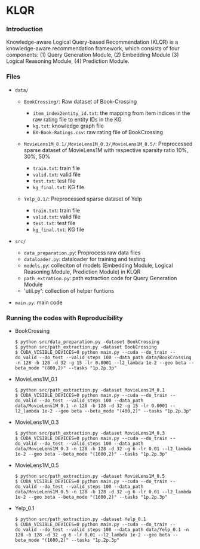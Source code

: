 # KLQR

### Introduction

Knowledge-aware Logical Query-based Recommendation (KLQR) is a knowledge-aware recommendation framework, which consists of four components: (1) Query Generation Module, (2) Embedding Module (3) Logical Reasoning Module, (4) Prediction Module.

### Files

- `data/`
  - `BookCrossing/`: Raw dataset of Book-Crossing
    - `item_index2entity_id.txt`: the mapping from item indices in the raw rating file to entity IDs in the KG
    - `kg.txt`: knowledge graph file
    - `BX-Book-Ratings.csv`: raw rating file of BookCrossing
  - `MovieLens1M_0.1/`,`MovieLens1M_0.3/`,`MovieLens1M_0.5/`: Preprocessed sparse dataset of MovieLens1M with respective sparsity ratio 10%, 30%, 50%
    - `train.txt`: train file
    - `valid.txt`: valid file
    - `test.txt`: test file
    - `kg_final.txt`: KG file

  - `Yelp_0.1/`: Preprocessed sparse dataset of Yelp
    - `train.txt`: train file
    - `valid.txt`: valid file
    - `test.txt`: test file
    - `kg_final.txt`: KG file
    
- `src/`
  - `data_preparation.py`: Proprocess raw data files
  - `dataloader.py`: dataloader for training and testing
  - `models.py`: colleciton of models (Embedding Module, Logical Reasoning Module, Prediction Module) in KLQR
  - `path_extration.py`: path extraction code for Query Generation Module
  - 'util.py': collection of helper funtions
	
- `main.py`: main code
  
### Running the codes with Reproducibility

- BookCrossing 
  ```
  $ python src/data_preparation.py -dataset BookCrossing
  $ python src/path_extraction.py -dataset BookCrossing
  $ CUDA_VISIBLE_DEVICES=0 python main.py --cuda --do_train --do_valid --do_test --valid_steps 100 --data_path data/BookCrossing -n 128 -b 128 -d 32 -g 15 -lr 0.0001 --l2_lambda 1e-2 --geo beta --beta_mode "(800,2)" --tasks "1p.2p.3p"
  ```
  
- MovieLens1M_0.1 
  ```
  $ python src/path_extraction.py -dataset MovieLens1M_0.1 
  $ CUDA_VISIBLE_DEVICES=0 python main.py --cuda --do_train --do_valid --do_test --valid_steps 100 --data_path data/MovieLens1M_0.1 -n 128 -b 128 -d 32 -g 15 -lr 0.0001 --l2_lambda 1e-2 --geo beta --beta_mode "(400,2)" --tasks "1p.2p.3p"
  ```

- MovieLens1M_0.3
  ```
  $ python src/path_extraction.py -dataset MovieLens1M_0.3
  $ CUDA_VISIBLE_DEVICES=0 python main.py --cuda --do_train --do_valid --do_test --valid_steps 100 --data_path data/MovieLens1M_0.3 -n 128 -b 128 -d 32 -g 6 -lr 0.01 --l2_lambda 1e-2 --geo beta --beta_mode "(1600,2)" --tasks "1p.2p.3p"
  ```
  
- MovieLens1M_0.5
  ```
  $ python src/path_extraction.py -dataset MovieLens1M_0.5
  $ CUDA_VISIBLE_DEVICES=0 python main.py --cuda --do_train --do_valid --do_test --valid_steps 100 --data_path data/MovieLens1M_0.5 -n 128 -b 128 -d 32 -g 6 -lr 0.01 --l2_lambda 1e-2 --geo beta --beta_mode "(1600,2)" --tasks "1p.2p.3p"
  ```
  
- Yelp_0.1
  ```
  $ python src/path_extraction.py -dataset Yelp_0.1
  $ CUDA_VISIBLE_DEVICES=0 python main.py --cuda --do_train --do_valid --do_test --valid_steps 100 --data_path data/Yelp_0.1 -n 128 -b 128 -d 32 -g 6 -lr 0.01 --l2_lambda 1e-2 --geo beta --beta_mode "(1600,2)" --tasks "1p.2p.3p"
  ```

